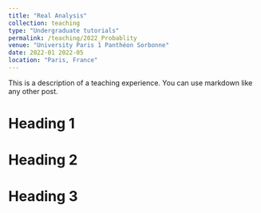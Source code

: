 ```yaml
---
title: "Real Analysis"
collection: teaching
type: "Undergraduate tutorials"
permalink: /teaching/2022_Probablity
venue: "University Paris 1 Panthéon Sorbonne"
date: 2022-01 2022-05 
location: "Paris, France"
---
```


This is a description of a teaching experience. You can use markdown like any other post.

Heading 1
======

Heading 2
======

Heading 3
======
